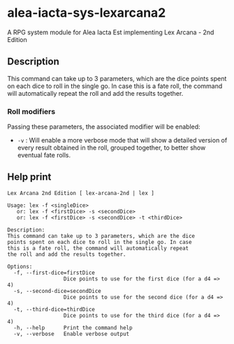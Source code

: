 # alea-iacta-sys-lexarcana2
A RPG system module for Alea Iacta Est implementing Lex Arcana - 2nd Edition

## Description
This command can take up to 3 parameters, which are the dice points spent on each dice to roll in the single go. In case this is a fate roll, the command will automatically repeat the roll and add the results together.

### Roll modifiers
Passing these parameters, the associated modifier will be enabled:

* `-v` : Will enable a more verbose mode that will show a detailed version of every result obtained in the roll, grouped together, to better show eventual fate rolls.

## Help print
```
Lex Arcana 2nd Edition [ lex-arcana-2nd | lex ]

Usage: lex -f <singleDice>
   or: lex -f <firstDice> -s <secondDice>
   or: lex -f <firstDice> -s <secondDice> -t <thirdDice>

Description:
This command can take up to 3 parameters, which are the dice
points spent on each dice to roll in the single go. In case
this is a fate roll, the command will automatically repeat
the roll and add the results together.

Options:
  -f, --first-dice=firstDice
                  Dice points to use for the first dice (for a d4 => 4)
  -s, --second-dice=secondDice
                  Dice points to use for the second dice (for a d4 => 4)
  -t, --third-dice=thirdDice
                  Dice points to use for the third dice (for a d4 => 4)
  -h, --help      Print the command help
  -v, --verbose   Enable verbose output
```
